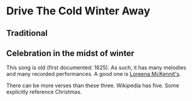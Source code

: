 #  Drive The Cold Winter Away
## Traditional
## Celebration in the midst of winter

This song is old (first documented: 1625).  As such, it has many melodies and many recorded performances.  A good one is [Loreena McKennit's](https://www.youtube.com/watch?v=jWXuxjzpx6M).

There can be more verses than these three.  Wikipedia has five.  Some explicitly reference Christmas.